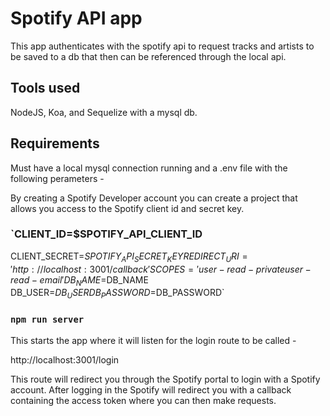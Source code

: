 # Spotify API app

This app authenticates with the spotify api to request tracks and artists to be saved to a db that then can be referenced through the local api.

## Tools used

NodeJS, Koa, and Sequelize with a mysql db.

## Requirements

Must have a local mysql connection running and a .env file with the following perameters -

By creating a Spotify Developer account you can create a project that allows you access to the Spotify client id and secret key.

### `CLIENT_ID=$SPOTIFY_API_CLIENT_ID
CLIENT_SECRET=$SPOTIFY_API_SECRET_KEY
REDIRECT_URI='http://localhost:3001/callback'
SCOPES='user-read-private user-read-email'
DB_NAME=$DB_NAME
DB_USER=$DB_USER
DB_PASSWORD=$DB_PASSWORD`

### `npm run server`

This starts the app where it will listen for the login route to be called -

http://localhost:3001/login

This route will redirect you through the Spotify portal to login with a Spotify account. After logging in the Spotify will redirect you with a callback containing the access token where you can then make requests.



